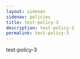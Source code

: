 ```yaml
---
layout: sidenav
sidenav: policies
title: test-policy-3
description: test-policy-3
permalink: test-policy-3
---
```

test-policy-3